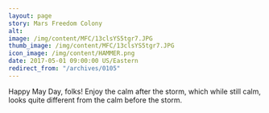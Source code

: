 ```yaml
---
layout: page
story: Mars Freedom Colony
alt:
image: /img/content/MFC/13clsYS5tgr7.JPG
thumb_image: /img/content/MFC/13clsYS5tgr7.JPG
icon_image: /img/content/HAMMER.png
date: 2017-05-01 09:00:00 US/Eastern
redirect_from: "/archives/0105"
---
```

Happy May Day, folks! Enjoy the calm after the storm, which while still calm, looks quite different from the calm before the storm.
